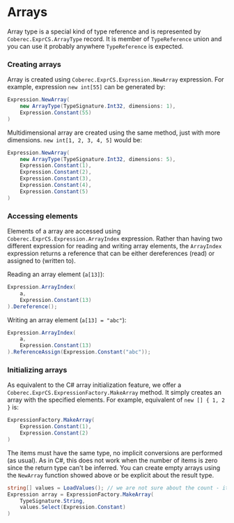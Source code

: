 # Arrays

Array type is a special kind of type reference and is represented by `Coberec.ExprCS.ArrayType` record. It is member of `TypeReference` union and you can use it probably anywhere `TypeReference` is expected.

### Creating arrays

Array is created using `Coberec.ExprCS.Expression.NewArray` expression. For example, expression `new int[55]` can be generated by:

```csharp
Expression.NewArray(
    new ArrayType(TypeSignature.Int32, dimensions: 1),
    Expression.Constant(55)
)
```

Multidimensional array are created using the same method, just with more dimensions. `new int[1, 2, 3, 4, 5]` would be:

```csharp
Expression.NewArray(
    new ArrayType(TypeSignature.Int32, dimensions: 5),
    Expression.Constant(1),
    Expression.Constant(2),
    Expression.Constant(3),
    Expression.Constant(4),
    Expression.Constant(5)
)
```

### Accessing elements

Elements of a array are accessed using `Coberec.ExprCS.Expression.ArrayIndex` expression. Rather than having two different expression for reading and writing array elements, the `ArrayIndex` expression returns a reference that can be either dereferences (read) or assigned to (written to).

Reading an array element (`a[13]`):

```csharp
Expression.ArrayIndex(
    a,
    Expression.Constant(13)
).Dereference();
```

Writing an array element (`a[13] = "abc"`):

```csharp
Expression.ArrayIndex(
    a,
    Expression.Constant(13)
).ReferenceAssign(Expression.Constant("abc"));
```

### Initializing arrays

As equivalent to the C# array initialization feature, we offer a `Coberec.ExprCS.ExpressionFactory.MakeArray` method. It simply creates an array with the specified elements. For example, equivalent of `new [] { 1, 2 }` is:

```csharp
ExpressionFactory.MakeArray(
    Expression.Constant(1),
    Expression.Constant(2)
)
```

The items must have the same type, no implicit conversions are performed (as usual). As in C#, this does not work when the number of items is zero since the return type can't be inferred. You can create empty arrays using the `NewArray` function showed above or be explicit about the result type.


```csharp
string[] values = LoadValues(); // we are not sure about the count - it may be zero. But we know the type
Expression array = ExpressionFactory.MakeArray(
    TypeSignature.String,
    values.Select(Expression.Constant)
)
```
